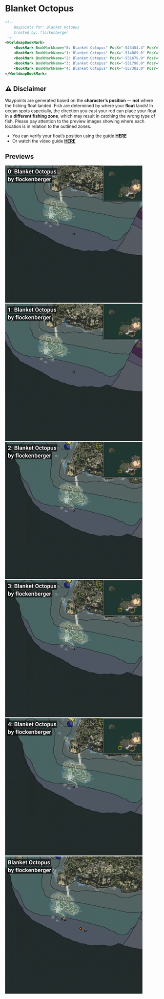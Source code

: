 # Blanket Octopus
```xml
<!--
    Waypoints for: Blanket Octopus
    Created by: flockenberger
-->
<WorldmapBookMark>
    <BookMark BookMarkName="0: Blanket Octopus" PosX="-523454.4" PosY="-7906.659" PosZ="-624205.9" />
    <BookMark BookMarkName="1: Blanket Octopus" PosX="-514889.0" PosY="-8029.0" PosZ="-628448.0" />
    <BookMark BookMarkName="2: Blanket Octopus" PosX="-551679.0" PosY="-8034.0" PosZ="-608750.0" />
    <BookMark BookMarkName="3: Blanket Octopus" PosX="-551796.0" PosY="-8003.0" PosZ="-608677.0" />
    <BookMark BookMarkName="4: Blanket Octopus" PosX="-557302.0" PosY="-6944.0" PosZ="-607276.0" />
</WorldmapBookMark>
```

## ⚠️ Disclaimer
Waypoints are generated based on the __**character’s position**__ — __not__ where the fishing float landed.
Fish are determined by where your **float** lands!
In ocean spots especially, the direction you cast your rod can place your float in a **different fishing zone**, which may result in catching the wrong type of fish.
Please pay attention to the preview images showing where each location is in relation to the outlined zones.

- You can verify your float’s position using the guide [**HERE**](https://flockenberger.github.io/bdo-fish-position/)
- Or watch the video guide [**HERE**](https://youtu.be/t-VXcRoNojk)

## Previews
<img src="./Blanket Octopus_0_Preview.webp" width="450"/> <img src="./Blanket Octopus_1_Preview.webp" width="450"/> <img src="./Blanket Octopus_2_Preview.webp" width="450"/> <img src="./Blanket Octopus_3_Preview.webp" width="450"/> <img src="./Blanket Octopus_4_Preview.webp" width="450"/> <img src="./Blanket Octopus_Preview.webp" width="450"/> 